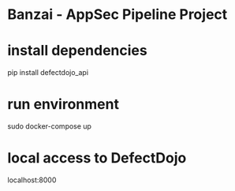# Banzai - AppSec Pipeline Project

# install dependencies
pip install defectdojo_api

# run environment
sudo docker-compose up

# local access to DefectDojo
localhost:8000
